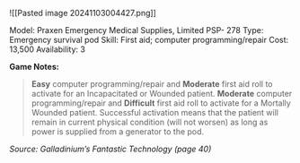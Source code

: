 ![[Pasted image 20241103004427.png]]

Model: Praxen Emergency Medical Supplies, Limited PSP-
278
Type: Emergency survival pod
Skill: First aid; computer programming/repair
Cost: 13,500
Availability: 3

**Game Notes:** 
> **Easy** computer programming/repair and **Moderate** first aid roll to activate for an Incapacitated or Wounded patient. **Moderate** computer programming/repair and **Difficult** first aid roll to activate for a Mortally Wounded patient. Successful activation means that the patient will remain in current physical condition (will not worsen) as long as power is supplied from a generator to the pod. 


 *Source: Galladinium’s Fantastic Technology (page 40)*